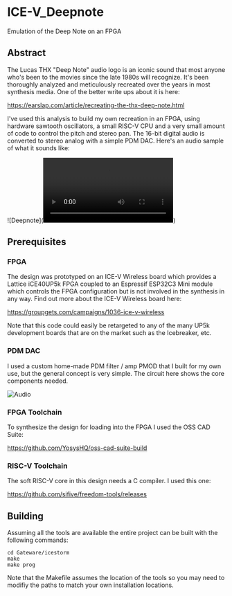 # ICE-V_Deepnote
Emulation of the Deep Note on an FPGA

## Abstract
The Lucas THX "Deep Note" audio logo is an iconic sound that most anyone who's
been to the movies since the late 1980s will recognize. It's been thoroughly
analyzed and meticulously recreated over the years in most synthesis media. One
of the better write ups about it is here:

https://earslap.com/article/recreating-the-thx-deep-note.html

I've used this analysis to build my own recreation in an FPGA, using hardware
sawtooth oscillators, a small RISC-V CPU and a very small amount of code to 
control the pitch and stereo pan. The 16-bit digital audio is converted to 
stereo analog with a simple PDM DAC. Here's an audio sample of what it sounds
like:

![Deepnote](<video src="docs/deepnote_0.mov" controls="controls" style="max-width: 730px;">
</video>)

## Prerequisites

### FPGA
The design was prototyped on an ICE-V Wireless board which provides a Lattice
iCE40UP5k FPGA coupled to an Espressif ESP32C3 Mini module which controls the
FPGA configuration but is not involved in the synthesis in any way. Find out
more about the ICE-V Wireless board here:

https://groupgets.com/campaigns/1036-ice-v-wireless

Note that this code could easily be retargeted to any of the many UP5k
development boards that are on the market such as the Icebreaker, etc.

### PDM DAC
I used a custom home-made PDM filter / amp PMOD that I built for my own use,
but the general concept is very simple. The circuit here shows the core
components needed.

![Audio](docs/audio_filter.png)

### FPGA Toolchain
To synthesize the design for loading into the FPGA I used the OSS CAD Suite:

https://github.com/YosysHQ/oss-cad-suite-build

### RISC-V Toolchain
The soft RISC-V core in this design needs a C compiler. I used this one:

https://github.com/sifive/freedom-tools/releases

## Building
Assuming all the tools are available the entire project can be built with
the following commands:
```
cd Gateware/icestorm
make
make prog
```
Note that the Makefile assumes the location of the tools so you may need to
modifiy the paths to match your own installation locations.

